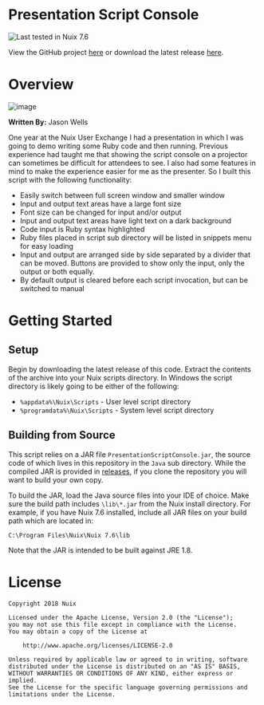Presentation Script Console
===========================

![Last tested in Nuix 7.6](https://img.shields.io/badge/Nuix-7.6-green.svg)

View the GitHub project [here](https://github.com/Nuix/Presentation-Script-Console) or download the latest release [here](https://github.com/Nuix/Presentation-Script-Console/releases).

# Overview

![image](https://user-images.githubusercontent.com/11775738/45847048-7a92c200-bcde-11e8-83e9-25e749e8153b.png)

**Written By:** Jason Wells

One year at the Nuix User Exchange I had a presentation in which I was going to demo writing some Ruby code and then running.  Previous experience had taught me that showing the script console on a projector can sometimes be difficult for attendees to see.  I also had some features in mind to make the experience easier for me as the presenter.  So I built this script with the following functionality:

- Easily switch between full screen window and smaller window
- Input and output text areas have a large font size
- Font size can be changed for input and/or output
- Input and output text areas have light text on a dark background
- Code input is Ruby syntax highlighted
- Ruby files placed in script sub directory will be listed in snippets menu for easy loading
- Input and output are arranged side by side separated by a divider that can be moved.  Buttons are provided to show only the input, only the output or both equally.
- By default output is cleared before each script invocation, but can be switched to manual

# Getting Started

## Setup

Begin by downloading the latest release of this code.  Extract the contents of the archive into your Nuix scripts directory.  In Windows the script directory is likely going to be either of the following:

- `%appdata%\Nuix\Scripts` - User level script directory
- `%programdata%\Nuix\Scripts` - System level script directory

## Building from Source

This script relies on a JAR file `PresentationScriptConsole.jar`, the source code of which lives in this repository in the `Java` sub directory.  While the compiled JAR is provided in [releases](https://github.com/Nuix/Presentation-Script-Console/releases), if you clone the repository you will want to build your own copy.

To build the JAR, load the Java source files into your IDE of choice.  Make sure the build path includes `\lib\*.jar` from the Nuix install directory.  For example, if you have Nuix 7.6 installed, include all JAR files on your build path which are located in:

`C:\Program Files\Nuix\Nuix 7.6\lib`

Note that the JAR is intended to be built against JRE 1.8.

# License

```
Copyright 2018 Nuix

Licensed under the Apache License, Version 2.0 (the "License");
you may not use this file except in compliance with the License.
You may obtain a copy of the License at

    http://www.apache.org/licenses/LICENSE-2.0

Unless required by applicable law or agreed to in writing, software
distributed under the License is distributed on an "AS IS" BASIS,
WITHOUT WARRANTIES OR CONDITIONS OF ANY KIND, either express or implied.
See the License for the specific language governing permissions and
limitations under the License.
```